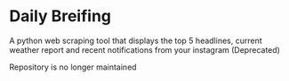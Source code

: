 <h1>Daily Breifing</h1>
<p>A python web scraping tool that displays the top 5 headlines, current weather report and recent notifications from your instagram (Deprecated)</p>
<p>Repository is no longer maintained</p>
